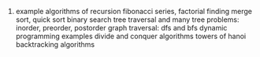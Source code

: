 1. example algorithms of recursion
    fibonacci series, factorial finding
    merge sort, quick sort
    binary search
    tree traversal and many tree problems: inorder, preorder, postorder
    graph traversal: dfs and bfs
    dynamic programming examples
    divide and conquer algorithms
    towers of hanoi
    backtracking algorithms
    